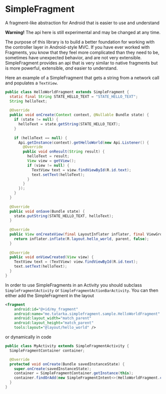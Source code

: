 # SimpleFragment
A fragment-like abstraction for Android that is easier to use and understand

**Warning!** The api here is still experimental and may be changed at any time.

The purpose of this library is to build a better foundation for working with the controller layer in Android-style MVC. If you have ever worked with Fragments, you know that they feel more complicated than they need to be, sometimes have unexpected behavior, and are not very extensible. SimpleFragment provides an api that is very similar to native fragments but is more powerful, extensible, _and_ easier to understand.

Here an example of a SimpleFragment that gets a string from a network call and populates a `TextView`.
```java
public class HelloWorldFragment extends SimpleFragment {
  static final String STATE_HELLO_TEXT = "STATE_HELLO_TEXT";
  String helloText;
  
  @Override
  public void onCreate(Context context, @Nullable Bundle state) {
    if (state != null) {
      helloText = state.getString(STATE_HELLO_TEXT);
    }
  
    if (helloText == null) {
      Api.getInstance(context).getHelloWorld(new Api.Listener() {
        @Override
        public void onResult(String result) {
          helloText = result;
          View view = getView();
          if (view != null) {
            TextView text = view.findViewById(R.id.text);
            text.setText(helloText);
          }
        }
      });
    }
  }
    
  @Override
  public void onSave(Bundle state) {
    state.putString(STATE_HELLO_TEXT, helloText);
  }
  
  @Override
  public View onCreateView(final LayoutInflater inflater, final ViewGroup parent) {
    return inflater.inflate(R.layout.hello_world, parent, false);
  }
  
  @Override
  public void onViewCreated(View view) {
    TextView text = (TextView) view.findViewById(R.id.text);
    text.setText(helloText);
  }
}
```

In order to use SimpleFragments in an Activity you should subclass `SimpleFragmentActivity` or `SimpleFragmentActionBarActivity`. You can then either add the SimpleFragment in the layout
```xml
<fragment
    android:id="@+id/my_fragment"
    android:name="me.tatarka.simplefragment.sample.HelloWorldFragment"
    android:layout_width="match_parent"
    android:layout_height="match_parent"
    tools:layout="@layout/hello_world" />
```
or dynamically in code
```java
public class MyActivity extends SimpleFragmentActivity {
  SimpleFragmentContainer container;

  @Override
  protected void onCreate(Bundle savedInstanceState) {
    super.onCreate(savedInstanceState);
    container = SimpleFragmentContainer.getInstance(this);
    container.findOrAdd(new SimpleFragmentIntent<>(HelloWorldFragment.class), R.id.my_fragment);
  }
}
```
